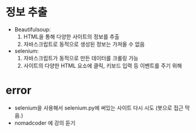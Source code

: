 # 정보 추출

- Beautifulsoup:
  1. HTML을 통해 다양한 사이트의 정보를 추출
  2. 자바스크립트로 동적으로 생성된 정보는 가져올 수 없음
- selenium:
  1. 자바스크립트가 동적으로 만든 데이터를 크롤링 가능
  2. 사이트의 다양한 HTML 요소에 클릭, 키보드 입력 등 이벤트를 주기 위해

# error

- selenium을 사용해서 selenium.py에 써있는 사이트 다시 시도 (봇으로 접근 막음.)
- nomadcoder 에 강의 듣기
